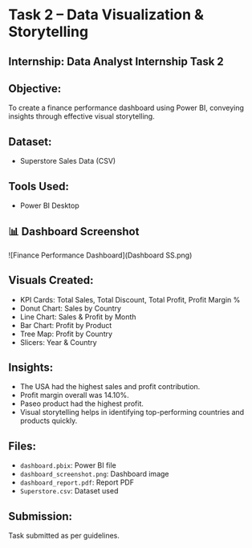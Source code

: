 # Task 2 – Data Visualization & Storytelling

## Internship: Data Analyst Internship Task 2

## Objective:
To create a finance performance dashboard using Power BI, conveying insights through effective visual storytelling.

## Dataset:
- Superstore Sales Data (CSV)

## Tools Used:
- Power BI Desktop

## 📊 Dashboard Screenshot

![Finance Performance Dashboard](Dashboard SS.png)

## Visuals Created:
- KPI Cards: Total Sales, Total Discount, Total Profit, Profit Margin %
- Donut Chart: Sales by Country
- Line Chart: Sales & Profit by Month
- Bar Chart: Profit by Product
- Tree Map: Profit by Country
- Slicers: Year & Country

## Insights:
- The USA had the highest sales and profit contribution.
- Profit margin overall was 14.10%.
- Paseo product had the highest profit.
- Visual storytelling helps in identifying top-performing countries and products quickly.

## Files:
- `dashboard.pbix`: Power BI file
- `dashboard_screenshot.png`: Dashboard image
- `dashboard_report.pdf`: Report PDF
- `Superstore.csv`: Dataset used

## Submission:
Task submitted as per guidelines.
